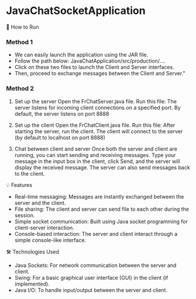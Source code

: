 # JavaChatSocketApplication

🚀 How to Run
### Method 1 ###
- We can easily launch the application using the JAR file.
- Follow the path below: JavaChatApplication/src/production/....
- Click on these two files to launch the Client and Server interfaces.
- Then, proceed to exchange messages between the Client and Server."

### Method 2 ###
1. Set up the server
Open the FrChatServer.java file.
Run this file: The server listens for incoming client connections on a specified port.
By default, the server listens on port 8888

2. Set up the client
Open the FrChatClient.java file.
Run this file: After starting the server, run the client. The client will connect to the server (by default to localhost on port 8888)

3. Chat between client and server
Once both the server and client are running, you can start sending and receiving messages.
Type your message in the input box in the client, click Send, and the server will display the received message.
The server can also send messages back to the client.

💡 Features
- Real-time messaging: Messages are instantly exchanged between the server and the client.
- File sharing: The client and server can send file to each other during the session.
- Simple socket communication: Built using Java socket programming for client-server interaction.
- Console-based interaction: The server and client interact through a simple console-like interface.

🛠️ Technologies Used
- Java Sockets: For network communication between the server and client.
- Swing: For a basic graphical user interface (GUI) in the client (if implemented).
- Java I/O: To handle input/output between the server and client.

